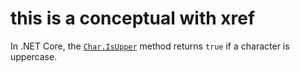# this is a conceptual with xref

In .NET Core, the [`Char.IsUpper`](xref:Windows.UI.Xaml.DispatcherTimer) method returns `true` if a character is uppercase.
